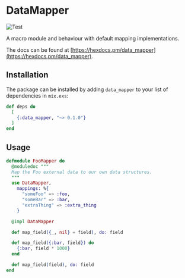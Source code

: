 # DataMapper

![Test](https://github.com/ryanwinchester/data_mapper/workflows/Test/badge.svg)

A macro module and behaviour with default mapping implementations.

The docs can be found at [https://hexdocs.pm/data_mapper](https://hexdocs.pm/data_mapper).

## Installation

The package can be installed by adding `data_mapper` to your list of dependencies in `mix.exs`:

```elixir
def deps do
  [
    {:data_mapper, "~> 0.1.0"}
  ]
end
```

## Usage

```elixir
defmodule FooMapper do
  @moduledoc """
  Map the Foo external data to our own data structures.
  """
  use DataMapper,
    mappings: %{
      "someFoo" => :foo,
      "someBar" => :bar,
      "extraThing" => :extra_thing
    }

  @impl DataMapper

  def map_field({_, nil} = field), do: field

  def map_field({:bar, field}) do
    {:bar, field * 1000}
  end

  def map_field(field), do: field
end
```
